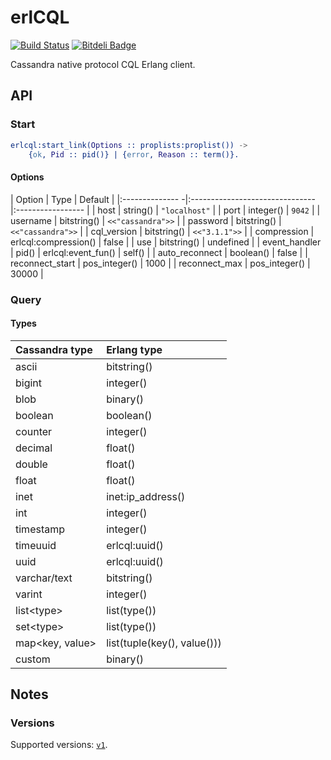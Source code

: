 # erlCQL

[![Build Status][travis_ci_image]][travis_ci]
[![Bitdeli Badge][bitdeli_image]][bitdeli]

Cassandra native protocol CQL Erlang client.

## API

### Start

``` erlang
erlcql:start_link(Options :: proplists:proplist()) ->
    {ok, Pid :: pid()} | {error, Reason :: term()}.
```

#### Options

| Option          | Type                            | Default           |
|:-------------- -|:------------------------------- |:----------------- |
| host            | string()                        | `"localhost"`     |
| port            | integer()                       | `9042`            |
| username        | bitstring()                     | `<<"cassandra">>` |
| password        | bitstring()                     | `<<"cassandra">>` |
| cql_version     | bitstring()                     | `<<"3.1.1">>`     |
| compression     | erlcql:compression()            | false             |
| use             | bitstring()                     | undefined         |
| event_handler   | pid() &#124; erlcql:event_fun() | self()            |
| auto_reconnect  | boolean()                       | false             |
| reconnect_start | pos_integer()                   | 1000              |
| reconnect_max   | pos_integer()                   | 30000             |

### Query

#### Types

| Cassandra type        | Erlang type                 |
|:--------------------- |:--------------------------- |
| ascii                 | bitstring()                 |
| bigint                | integer()                   |
| blob                  | binary()                    |
| boolean               | boolean()                   |
| counter               | integer()                   |
| decimal               | float()                     |
| double                | float()                     |
| float                 | float()                     |
| inet                  | inet:ip_address()           |
| int                   | integer()                   |
| timestamp             | integer()                   |
| timeuuid              | erlcql:uuid()               |
| uuid                  | erlcql:uuid()               |
| varchar/text          | bitstring()                 |
| varint                | integer()                   |
| list&lt;type&gt;      | list(type())                |
| set&lt;type&gt;       | list(type())                |
| map&lt;key, value&gt; | list(tuple(key(), value())) |
| custom                | binary()                    |

## Notes

### Versions

Supported versions: [`v1`][proto_v1].

[travis_ci]: https://travis-ci.org/rpt/erlcql
[travis_ci_image]: https://travis-ci.org/rpt/erlcql.png
[bitdeli]: https://bitdeli.com/free
[bitdeli_image]: https://d2weczhvl823v0.cloudfront.net/rpt/erlcql/trend.png
[proto_v1]:
https://raw.github.com/apache/cassandra/trunk/doc/native_protocol_v1.spec
